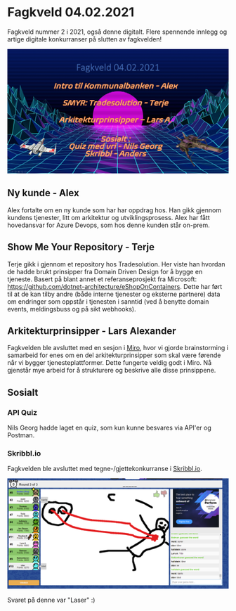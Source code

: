# Fagkveld 04.02.2021

Fagkveld nummer 2 i 2021, også denne digitalt. Flere spennende innlegg og artige digitale konkurranser på slutten av fagkvelden!

![Fagkveld intro slide](https://github.com/novanet/fagkvelder/blob/master/docs/20210204/content/fagkveld.png)

## Ny kunde - Alex

Alex fortalte om en ny kunde som har har oppdrag hos. Han gikk gjennom kundens tjenester, litt om arkitektur og utviklingsprosess. Alex har fått hovedansvar for Azure Devops, som hos denne kunden står on-prem.

## Show Me Your Repository - Terje

Terje gikk i gjennom et repository hos Tradesolution. Her viste han hvordan de hadde brukt prinsipper fra Domain Driven Design for å bygge en tjeneste. Basert på blant annet et referanseprosjekt fra Microsoft: https://github.com/dotnet-architecture/eShopOnContainers. Dette har ført til at de kan tilby andre (både interne tjenester og eksterne partnere) data om endringer som oppstår i tjenesten i sanntid (ved å benytte domain events, meldingsbuss og på sikt webhooks).

## Arkitekturprinsipper - Lars Alexander

Fagkvelden ble avsluttet med en sesjon i [Miro](https://miro.com/app), hvor vi gjorde brainstorming i samarbeid for enes om en del arkitekturprinsipper som skal være førende når vi bygger tjenesteplattformer. Dette fungerte veldig godt i Miro. Nå gjenstår mye arbeid for å strukturere og beskrive alle disse prinsippene.

## Sosialt

### API Quiz

Nils Georg hadde laget en quiz, som kun kunne besvares via API'er og Postman.

### Skribbl.io

Fagkvelden ble avsluttet med tegne-/gjettekonkurranse i [Skribbl.io](https://skribbl.io/).

![Avsluttet med Skribbl](https://github.com/novanet/fagkvelder/blob/master/docs/20210204/content/skribble.png)

Svaret på denne var "Laser" :)
